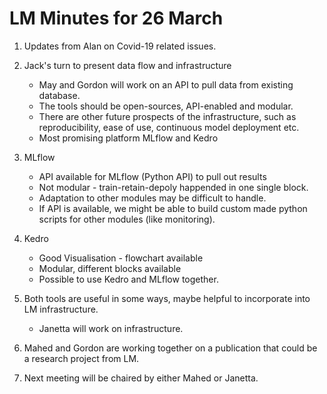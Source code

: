 LM Minutes for 26 March 
===

1. Updates from Alan on Covid-19 related issues.
2. Jack's turn to present data flow and infrastructure
    * May and Gordon will work on an API to pull data from existing database.
    * The tools should be open-sources, API-enabled and modular.
    * There are other future prospects of the infrastructure, such as reproducibility, ease of use, continuous model 
    deployment etc. 
    * Most promising platform MLflow and Kedro
3. MLflow
    * API available for MLflow (Python API) to pull out results
    * Not  modular - train-retain-depoly happended in one single block. 
    * Adaptation to other modules may be difficult to handle. 
    * If API is available, we might be able to build custom made python scripts for other modules (like monitoring).
4. Kedro
    * Good Visualisation - flowchart available
    * Modular, different blocks available
    * Possible to use Kedro and MLflow together.
5. Both tools are useful in some ways, maybe helpful to incorporate into LM infrastructure.
    * Janetta will work on infrastructure. 
6. Mahed and Gordon are working together on a publication that could be a research project from LM.
    
7. Next meeting will be chaired by either Mahed or Janetta.